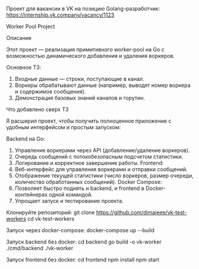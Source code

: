 Проект для вакансии в VK на позицию Golang-разработчик: https://internship.vk.company/vacancy/1123

Worker Pool Project

Описание

Этот проект — реализация примитивного worker-pool на Go с возможностью динамического добавления и удаления воркеров.

Основное ТЗ:

1. Входные данные — строки, поступающие в канал.
2. Воркеры обрабатывают данные (например, выводят номер воркера и содержимое сообщения).
3. Демонстрация базовых знаний каналов и горутин.

Что добавлено сверх ТЗ

Я расширил проект, чтобы получить полноценное приложение с удобным интерфейсом и простым запуском:

Backend на Go:
1. Управление воркерами через API (добавление/удаление воркеров).
2. Очередь сообщений с потокобезопасным подсчетом статистики.
3. Логирование и корректное завершение работы.
Frontend:
1. Веб-интерфейс для управления воркерами и отправки сообщений.
2. Отображение текущей статистики (число воркеров, размер очереди, количество обработанных сообщений).
Docker Compose:
1. Позволяет быстро поднять и backend, и frontend в Docker-контейнерах одной командой.
2. Упрощает запуск и тестирование проекта.

Клонируйте репозиторий:
    git clone https://github.com/dimajeee/vk-test-workers
    cd vk-test-workers

Запуск через docker-compose:
    docker-compose up --build

Запуск backend без docker:
    cd backend
    go build -o vk-worker ./cmd/backend
    ./vk-worker

Запуск frontend без docker:
    cd frontend
    npm install
    npm start